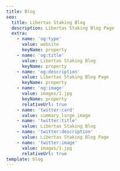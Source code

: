 ```yaml
---
title: Blog
seo:
  title: Libertas Staking Blog
  description: Libertas Staking Blog Page
  extra:
    - name: 'og:type'
      value: website
      keyName: property
    - name: 'og:title'
      value: Libertas Staking Blog 
      keyName: property
    - name: 'og:description'
      value: Libertas Staking Blog Page
      keyName: property
    - name: 'og:image'
      value: images/1.jpg
      keyName: property
      relativeUrl: true
    - name: 'twitter:card'
      value: summary_large_image
    - name: 'twitter:title'
      value: Libertas Staking Blog 
    - name: 'twitter:description'
      value: Libertas Staking Blog Page
    - name: 'twitter:image'
      value: images/1.jpg
      relativeUrl: true
template: blog
---
```

